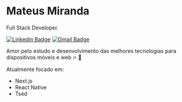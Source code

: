 # Mateus Miranda

Full Stack Developer.

[![Linkedin Badge](https://img.shields.io/badge/-Mateus%20Miranda-0077B5?style=flat-square&logo=Linkedin&logoColor=white&link=https://www.linkedin.com/in/infomateusmiranda/)](https://www.linkedin.com/in/infomateusmiranda/) 
[![Gmail Badge](https://img.shields.io/badge/-info.mateusmiranda@gmail.com-red?style=flat-square&logo=Gmail&logoColor=white&link=mailto:info.mateusmiranda@gmail.com)](mailto:info.mateusmiranda@gmail.com)

Amor pelo estudo e desenvolvimento das melhores tecnologias para dispositivos móveis e web 🔥 🚀

Atualmente focado em:

- Next.js
- React Native
- Tsed

